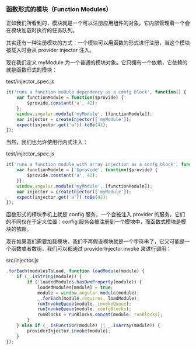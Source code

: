 ### 函数形式的模块（Function Modules）

正如我们所看到的，模块就是一个可以注册应用组件的对象。它内部管理着一个会在模块加载时执行的任务队列。

其实还有一种注册模块的方式：一个模块可以用函数的形式进行注册，当这个模块被载入时会从 provider injector 注入。

现在我们定义 myModule 为一个普通的模块对象。它只拥有一个依赖，它依赖的就是函数形式的模块：

test/injector\_spec.js

```js
it('runs a function module dependency as a confg block', function() {
    var functionModule = function($provide) {
        $provide.constant('a', 42);
    };
    window.angular.module('myModule', [functionModule]);
    var injector = createInjector(['myModule']);
    expect(injector.get('a')).toBe(42);
});
```

当然，我们也允许使用行内式注入：

test/injector\_spec.js

```js
it('runs a function module with array injection as a confg block', function() {
    var functionModule = ['$provide', function($provide) {
        $provide.constant('a', 42);
    }];
    window.angular.module('myModule', [functionModule]);
    var injector = createInjector(['myModule']);
    expect(injector.get('a')).toBe(42);
});
```

函数形式的模块手机上就是 config 服务，一个会被注入 provider 的服务。它们的不同仅在于定义位置：config 服务会被注册到一个模块中，而函数式模块是模块的依赖。

现在如果我们需要加载模块，我们不再假设模块就是一个字符串了，它又可能是一个函数或者数组，我们可以都通过 providerInjector.invoke 来进行调用：

src/injector.js

```js
.forEach(modulesToLoad, function loadModule(module) {
    if (_.isString(module)) {
        if (!loadedModules.hasOwnProperty(module)) {
            loadedModules[module] = true;
            module = window.angular.module(module);
            _.forEach(module.requires, loadModule);
            runInvokeQueue(module._invokeQueue);
            runInvokeQueue(module._confgBlocks);
            runBlocks = runBlocks.concat(module._runBlocks);
        }
    } else if (_.isFunction(module) || _.isArray(module)) {
        providerInjector.invoke(module);
    }
});
```



